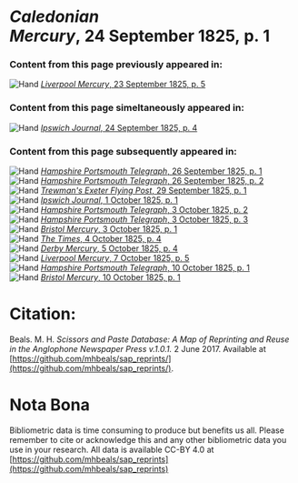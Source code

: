 # *Caledonian Mercury*, 24 September 1825, p. 1  
  
### Content from this page previously appeared in:  
![Hand](http://scissorsandpaste.net/wp-content/uploads/2017/06/smallhandpointer.png) [*Liverpool Mercury*, 23 September 1825, p. 5](https://mhbeals.github.io/sap_html/Liverpool-Mercury/Liverpool-Mercury-23-September-1825-p-5)  
  
### Content from this page simeltaneously appeared in:  
![Hand](http://scissorsandpaste.net/wp-content/uploads/2017/06/smallhandpointer.png) [*Ipswich Journal*, 24 September 1825, p. 4](https://mhbeals.github.io/sap_html/Ipswich-Journal/Ipswich-Journal-24-September-1825-p-4)  
  
### Content from this page subsequently appeared in:  
![Hand](http://scissorsandpaste.net/wp-content/uploads/2017/06/smallhandpointer.png) [*Hampshire Portsmouth Telegraph*, 26 September 1825, p. 1](https://mhbeals.github.io/sap_html/Hampshire-Portsmouth-Telegraph/Hampshire-Portsmouth-Telegraph-26-September-1825-p-1)  
![Hand](http://scissorsandpaste.net/wp-content/uploads/2017/06/smallhandpointer.png) [*Hampshire Portsmouth Telegraph*, 26 September 1825, p. 2](https://mhbeals.github.io/sap_html/Hampshire-Portsmouth-Telegraph/Hampshire-Portsmouth-Telegraph-26-September-1825-p-2)  
![Hand](http://scissorsandpaste.net/wp-content/uploads/2017/06/smallhandpointer.png) [*Trewman's Exeter Flying Post*, 29 September 1825, p. 1](https://mhbeals.github.io/sap_html/Trewman's-Exeter-Flying-Post/Trewman's-Exeter-Flying-Post-29-September-1825-p-1)  
![Hand](http://scissorsandpaste.net/wp-content/uploads/2017/06/smallhandpointer.png) [*Ipswich Journal*, 1 October 1825, p. 1](https://mhbeals.github.io/sap_html/Ipswich-Journal/Ipswich-Journal-1-October-1825-p-1)  
![Hand](http://scissorsandpaste.net/wp-content/uploads/2017/06/smallhandpointer.png) [*Hampshire Portsmouth Telegraph*, 3 October 1825, p. 2](https://mhbeals.github.io/sap_html/Hampshire-Portsmouth-Telegraph/Hampshire-Portsmouth-Telegraph-3-October-1825-p-2)  
![Hand](http://scissorsandpaste.net/wp-content/uploads/2017/06/smallhandpointer.png) [*Hampshire Portsmouth Telegraph*, 3 October 1825, p. 3](https://mhbeals.github.io/sap_html/Hampshire-Portsmouth-Telegraph/Hampshire-Portsmouth-Telegraph-3-October-1825-p-3)  
![Hand](http://scissorsandpaste.net/wp-content/uploads/2017/06/smallhandpointer.png) [*Bristol Mercury*, 3 October 1825, p. 1](https://mhbeals.github.io/sap_html/Bristol-Mercury/Bristol-Mercury-3-October-1825-p-1)  
![Hand](http://scissorsandpaste.net/wp-content/uploads/2017/06/smallhandpointer.png) [*The Times*, 4 October 1825, p. 4](https://mhbeals.github.io/sap_html/The-Times/The-Times-4-October-1825-p-4)  
![Hand](http://scissorsandpaste.net/wp-content/uploads/2017/06/smallhandpointer.png) [*Derby Mercury*, 5 October 1825, p. 4](https://mhbeals.github.io/sap_html/Derby-Mercury/Derby-Mercury-5-October-1825-p-4)  
![Hand](http://scissorsandpaste.net/wp-content/uploads/2017/06/smallhandpointer.png) [*Liverpool Mercury*, 7 October 1825, p. 5](https://mhbeals.github.io/sap_html/Liverpool-Mercury/Liverpool-Mercury-7-October-1825-p-5)  
![Hand](http://scissorsandpaste.net/wp-content/uploads/2017/06/smallhandpointer.png) [*Hampshire Portsmouth Telegraph*, 10 October 1825, p. 1](https://mhbeals.github.io/sap_html/Hampshire-Portsmouth-Telegraph/Hampshire-Portsmouth-Telegraph-10-October-1825-p-1)  
![Hand](http://scissorsandpaste.net/wp-content/uploads/2017/06/smallhandpointer.png) [*Bristol Mercury*, 10 October 1825, p. 1](https://mhbeals.github.io/sap_html/Bristol-Mercury/Bristol-Mercury-10-October-1825-p-1)  


# Citation: 

Beals. M. H. *Scissors and Paste Database: A Map of Reprinting and Reuse in the Anglophone Newspaper Press v.1.0.1.* 2 June 2017. Available at [https://github.com/mhbeals/sap_reprints/](https://github.com/mhbeals/sap_reprints/). 

# Nota Bona

Bibliometric data is time consuming to produce but benefits us all. Please remember to cite or acknowledge this and any other bibliometric data you use in your research. All data is available CC-BY 4.0 at [https://github.com/mhbeals/sap_reprints](https://github.com/mhbeals/sap_reprints)